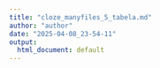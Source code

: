 ```yaml
---
title: "cloze_manyfiles_5_tabela.md"
author: "author"
date: "2025-04-08_23-54-11"
output:
  html_document: default
---
```

